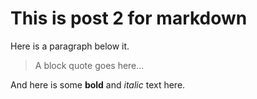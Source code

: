 # This is post 2 for markdown

Here is a paragraph below it.

> A block quote goes here...

And here is some **bold** and _italic_ text here.